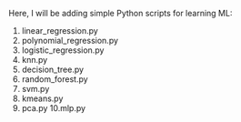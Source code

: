 Here, I will be adding simple Python scripts for learning ML:
1. linear_regression.py
2. polynomial_regression.py
3. logistic_regression.py
4. knn.py
5. decision_tree.py
6. random_forest.py
7. svm.py
8. kmeans.py
9. pca.py
10.mlp.py